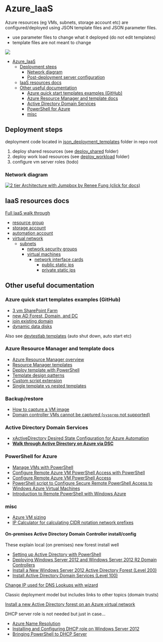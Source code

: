 # Azure_IaaS

Azure resources (eg VMs, subnets, storage account etc) are configured/deployed using JSON template files and JSON parameter files.

- use parameter files to change what it deployed (do not edit templates)
- template files are not meant to change

<a href="https://portal.azure.com/#create/Microsoft.Template/uri/https%3A%2F%2Fraw.githubusercontent.com%2FVCHDecisionSupport%2FAzure_IaaS%2Fmaster%2Fjson_deployment_templates%2Fdeploy_sharepoint%2Fazuredeploy.json" target="_blank">
    <img src="http://azuredeploy.net/deploybutton.png"/>
</a>

<!-- TOC -->

- [Azure_IaaS](#azure_iaas)
    - [Deployment steps](#deployment-steps)
        - [Network diagram](#network-diagram)
        - [Post-deployment server configuration](#post-deployment-server-configuration)
    - [IaaS resources docs](#iaas-resources-docs)
    - [Other useful documentation](#other-useful-documentation)
        - [Azure quick start templates examples (GitHub)](#azure-quick-start-templates-examples-github)
        - [Azure Resource Manager and template docs](#azure-resource-manager-and-template-docs)
        - [Active Directory Domain Services](#active-directory-domain-services)
        - [PowerShell for Azure](#powershell-for-azure)
        - [misc](#misc)

<!-- /TOC -->

## Deployment steps

deployment code located in [json_deployment_templates](json_deployment_templates) folder in repo root

1. deploy shared resources (see [deploy_shared](json_deployment_templates/deploy_shared) folder)
1. deploy work load resources (see [deploy_workload](json_deployment_templates/deploy_workload) folder)
1. configure vm server roles (todo)

### Network diagram

[![](https://raw.githubusercontent.com/VCHDecisionSupport/Azure_IaaS/master/docs/network_diagram.png "2 tier Architecture with Jumpbox by Renee Fung (click for docs)")](https://docs.microsoft.com/en-us/azure/architecture/reference-architectures/virtual-machines-windows/n-tier)

## IaaS resources docs

[Full IaaS walk through](https://docs.microsoft.com/en-us/azure/virtual-machines/windows/infrastructure-example?toc=%2fazure%2fvirtual-machines%2fwindows%2ftoc.json)

- [resource group](https://docs.microsoft.com/en-us/azure/virtual-machines/windows/infrastructure-resource-groups-guidelines#resource-groups)
- [storage account](https://docs.microsoft.com/en-us/azure/storage/storage-introduction#blob-storage)
- [automation account](https://kvaes.wordpress.com/2017/04/29/azure-deploying-a-domain-controller-via-dsc-pull/)
- [virtual network](https://docs.microsoft.com/en-us/azure/virtual-network/virtual-networks-overview)
  - [subnets](https://azure.microsoft.com/en-us/documentation/articles/virtual-networks-nsg/#subnets)
    - [network security groups](https://docs.microsoft.com/en-us/azure/virtual-network/virtual-networks-nsg)
    - [virtual machines](https://docs.microsoft.com/en-us/azure/virtual-machines/windows/)
      - [network interface cards](https://docs.microsoft.com/en-us/azure/virtual-network/virtual-networks-overview#a-namewithin-vnetaconnect-azure-resources)
        - [public static ips](https://docs.microsoft.com/en-us/azure/virtual-network/virtual-network-public-ip-address)
        - [private static ips](https://docs.microsoft.com/en-us/azure/virtual-network/virtual-networks-static-private-ip-arm-pportal)

## Other useful documentation

### Azure quick start templates examples (GitHub)

- [3 vm SharePoint Farm](https://github.com/VCHDecisionSupport/azure-quickstart-templates/tree/master/sharepoint-three-vm)
- [new AD Forest, Domain, and DC](https://github.com/Azure/azure-quickstart-templates/tree/master/active-directory-new-domain)
- [join existing domain](https://github.com/Azure/azure-quickstart-templates/blob/master/201-vm-domain-join-existing/azuredeploy.json)
- [dynamic data disks](https://github.com/Azure/azure-quickstart-templates/blob/master/201-vm-dynamic-data-disks-selection/azuredeploy.json)

Also see [devtestlab templates](https://github.com/Azure/azure-devtestlab/tree/master/Samples) (auto shut down, auto start etc)

### Azure Resource Manager and template docs

- [Azure Resource Manager overview](https://docs.microsoft.com/en-us/azure/azure-resource-manager/resource-group-overview)
- [Resource Manager templates](https://docs.microsoft.com/en-us/azure/azure-resource-manager/resource-group-authoring-templates)
- [Deploy template with PowerShell](https://docs.microsoft.com/en-us/azure/azure-resource-manager/resource-group-template-deploy#deploy-local-template)
- [Template design patterns](https://docs.microsoft.com/en-us/azure/azure-resource-manager/best-practices-resource-manager-design-templates)
- [Custom script extension](https://docs.microsoft.com/en-us/azure/virtual-machines/windows/extensions-customscript)
- [Single template vs nested templates](https://docs.microsoft.com/en-us/azure/azure-resource-manager/resource-manager-template-best-practices#single-template-vs-nested-templates)

### Backup/restore

- [How to capture a VM image](https://docs.microsoft.com/en-us/azure/virtual-machines/windows/capture-image)
- [Domain controller VMs cannot be captured (`sysprep` not supported)](https://msdn.microsoft.com/windows/hardware/commercialize/manufacture/desktop/sysprep-support-for-server-roles)

### Active Directory Domain Services

- [xActiveDirectory Desired State Configuration for Azure Automation](https://www.powershellgallery.com/packages/xActiveDirectory)
- [**Walk through Active Directory on Azure via DSC**](https://kvaes.wordpress.com/2017/04/29/azure-deploying-a-domain-controller-via-dsc-pull/)

### PowerShell for Azure

- [Manage VMs with PowerShell](https://azure.microsoft.com/en-us/documentation/articles/virtual-machines-windows-ps-manage/)
- [Configure Remote Azure VM PowerShell Access with PowerShell](http://fabriccontroller.net/automatically-configuring-remote-powershell-for-windows-azure-virtual-machines-on-your-machine/)
- [Configure Remote Azure VM PowerShell Access](https://blogs.msdn.microsoft.com/mariok/2011/08/08/command-line-access-to-azure-vms-powershell-remoting/)
- [PowerShell script to Configure Secure Remote PowerShell Access to Windows Azure Virtual Machines](https://gallery.technet.microsoft.com/scriptcenter/Configures-Secure-Remote-b137f2fe)
- [Introduction to Remote PowerShell with Windows Azure](https://www.opsgility.com/blog/windows-azure-powershell-reference-guide/introduction-remote-powershell-with-windows-azure/)

### misc

- [Azure VM sizing](https://azure.microsoft.com/en-us/documentation/articles/cloud-services-sizes-specs/)
- [IP Calculator for calculating CIDR notation network prefixes](http://jodies.de/ipcalc)

#### On-premises Active Directory Domain Controller install/config

These explain local (on premises) new forest install well

- [Setting up Active Directory with PowerShell](https://blogs.technet.microsoft.com/uktechnet/2016/06/08/setting-up-active-directory-via-powershell/) 
- [Deploying Windows Server 2012 and Windows Server 2012 R2 Domain Controllers](https://www.microsoftpressstore.com/articles/article.aspx?p=2216997&seqNum=4)
- [Install a New Windows Server 2012 Active Directory Forest (Level 200)](https://technet.microsoft.com/windows-server-docs/identity/ad-ds/deploy/install-a-new-windows-server-2012-active-directory-forest--level-200-)
- [Install Active Directory Domain Services (Level 100)](https://technet.microsoft.com/en-us/windows-server-docs/identity/ad-ds/deploy/install-active-directory-domain-services--level-100-)

[Change IP used for DNS Lookups with wizard](http://geekswithblogs.net/technetbytes/archive/2011/10/09/147233.aspx)

Classic deployment model but includes links to other topics (domain trusts)

[Install a new Active Directory forest on an Azure virtual network](https://azure.microsoft.com/en-us/documentation/articles/active-directory-new-forest-virtual-machine/)

DHCP server role is not needed but just in case...

- [Azure Name Resolution](https://docs.microsoft.com/en-us/azure/virtual-network/virtual-networks-name-resolution-for-vms-and-role-instances)
- [Installing and Configuring DHCP role on Windows Server 2012](https://blogs.technet.microsoft.com/teamdhcp/2012/08/31/installing-and-configuring-dhcp-role-on-windows-server-2012/)
- [Bringing PowerShell to DHCP Server](https://blogs.technet.microsoft.com/teamdhcp/2012/07/15/bringing-powershell-to-dhcp-server/)
